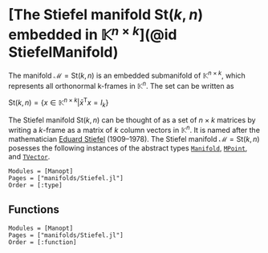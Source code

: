 # [The Stiefel manifold $\mathrm{St}(k,n)$ embedded in $\mathbb K^{n\times k}$](@id StiefelManifold)

The manifold $\mathcal M = \mathrm{St}(k,n)$ is an embedded submanifold of
$\mathbb{K}^{n×k}$, which represents all orthonormal k-frames in
$\mathbb{K}^{n}$. The set can be written as

$\mathrm{St}(k,n) = \bigl\{ x \in \mathbb{K}^{n\times k} \big| {\bar x}^{\mathrm{T}}x = I_k \bigl\}$


The Stiefel manifold $\mathrm{St}(k,n)$ can be thought of as a set of $n×k$
matrices by writing a $k$-frame as a matrix of $k$ column vectors in
$\mathbb{K}^{n}$. It is named after the mathematician [Eduard Stiefel](https://de.wikipedia.org/wiki/Eduard_Stiefel) (1909–1978).
The Stiefel manifold $\mathcal M = \mathrm{St}(k,n)$ posesses the following instances of the
abstract types [`Manifold`](@ref), [`MPoint`](@ref), and [`TVector`](@ref).

```@autodocs
Modules = [Manopt]
Pages = ["manifolds/Stiefel.jl"]
Order = [:type]
```

## Functions

```@autodocs
Modules = [Manopt]
Pages = ["manifolds/Stiefel.jl"]
Order = [:function]
```
